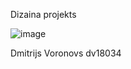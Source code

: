 Dizaina projekts

![image](https://user-images.githubusercontent.com/53301511/120576445-70cc3100-c42b-11eb-8dd6-9526197f14bf.png)

Dmitrijs Voronovs
dv18034
